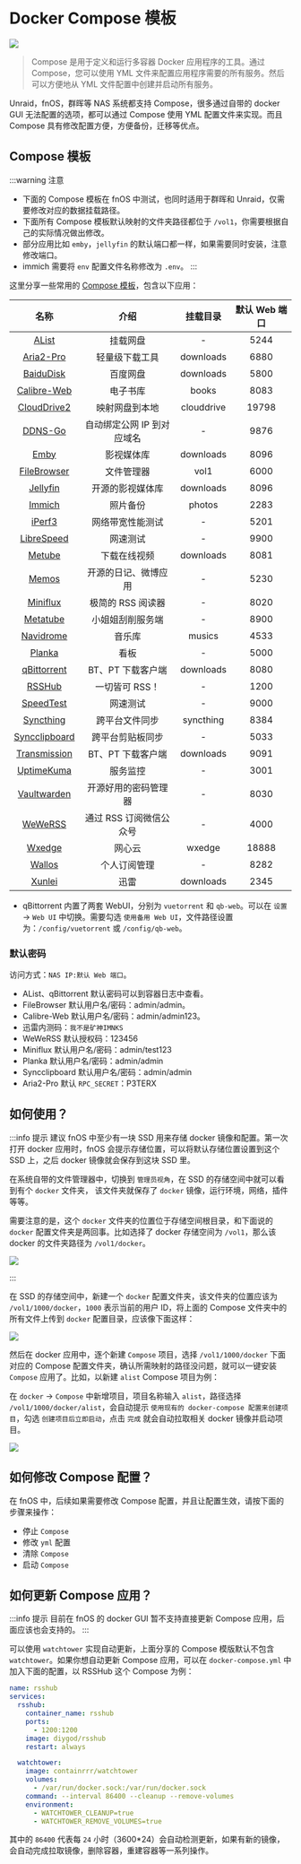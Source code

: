 # Docker Compose 模板

![](https://img.slarker.me/wiki/d1f910c1b4c74765ba2754b10c8002e3.jpeg)

> Compose 是用于定义和运行多容器 Docker 应用程序的工具。通过 Compose，您可以使用 YML 文件来配置应用程序需要的所有服务。然后可以方便地从 YML 文件配置中创建并启动所有服务。

Unraid，fnOS，群晖等 NAS 系统都支持 Compose，很多通过自带的 docker GUI 无法配置的选项，都可以通过 Compose 使用 YML 配置文件来实现。而且 Compose 具有修改配置方便，方便备份，迁移等优点。

## Compose 模板

:::warning 注意
- 下面的 Compose 模板在 fnOS 中测试，也同时适用于群晖和 Unraid，仅需要修改对应的数据挂载路径。
- 下面所有 Compose 模板默认映射的文件夹路径都位于 `/vol1`，你需要根据自己的实际情况做出修改。
- 部分应用比如 `emby`，`jellyfin` 的默认端口都一样，如果需要同时安装，注意修改端口。
- immich 需要将 `env` 配置文件名称修改为 `.env`。
:::

这里分享一些常用的 [Compose 模板](https://www.123pan.com/s/1JKMjv-ICao)，包含以下应用：

| 名称        |     介绍      |  挂载目录 | 默认 Web 端口 |
| :-------------: | :-----------: | :----: | :----: |
| [AList](https://alist.nn.ci/zh/)       | 挂载网盘 | - | 5244 | 
| [Aria2-Pro](https://github.com/P3TERX/Aria2-Pro-Docker) |   轻量级下载工具  |  downloads | 6880 |
| [BaiduDisk](https://hub.docker.com/r/johngong/baidunetdisk)       | 百度网盘 | downloads | 5800 |
| [Calibre-Web](https://hub.docker.com/r/linuxserver/calibre-web)      |   电子书库   |  books | 8083 |
| [CloudDrive2](https://www.clouddrive2.com/) |   映射网盘到本地    |   clouddrive | 19798 |
| [DDNS-Go](https://github.com/jeessy2/ddns-go) |   自动绑定公网 IP 到对应域名  |   - | 9876 |
| [Emby](https://hub.docker.com/r/amilys/embyserver) |   影视媒体库    |   downloads | 8096 |
| [FileBrowser](https://github.com/filebrowser/filebrowser) |   文件管理器    |   vol1 | 6000 |
|  [Jellyfin](https://hub.docker.com/r/nyanmisaka/jellyfin) |   开源的影视媒体库    |   downloads | 8096 |
|  [Immich](https://immich.app/) |   照片备份    |   photos | 2283 |
|  [iPerf3](https://hub.docker.com/r/networkstatic/iperf3) |   网络带宽性能测试  |   - | 5201 |
|  [LibreSpeed](https://docs.linuxserver.io/images/docker-librespeed/) |   网速测试    |   - | 9900 |
|  [Metube](https://github.com/alexta69/metube) |   下载在线视频    |   downloads | 8081 |
|  [Memos](https://github.com/usememos/memos) |   开源的日记、微博应用    |   - | 5230 |
|  [Miniflux](https://miniflux.app/) |   极简的 RSS 阅读器    |   - | 8020 |
|  [Metatube](https://metatube-community.github.io/README_ZH/) |   小姐姐刮削服务端   |   - | 8900 |
|  [Navidrome](https://github.com/navidrome/navidrome) |   音乐库    |   musics | 4533 |
|  [Planka](https://planka.app) |   看板    |   - | 5000 |
|  [qBittorrent](https://hub.docker.com/r/linuxserver/qbittorrent) |   BT、PT 下载客户端    |   downloads | 8080 |
|  [RSSHub](https://docs.rsshub.app/) |   一切皆可 RSS！    |   - | 1200 |
|  [SpeedTest](https://hub.docker.com/r/openspeedtest/latest) |   网速测试    |   - | 9000 |
|  [Syncthing](https://docs.linuxserver.io/images/docker-syncthing) |   跨平台文件同步    |   syncthing | 8384 |
|  [Syncclipboard](https://github.com/Jeric-X/SyncClipboard) |   跨平台剪贴板同步   |   - | 5033 |
|  [Transmission](https://hub.docker.com/r/linuxserver/transmission) |   BT、PT 下载客户端   | downloads | 9091 |
|  [UptimeKuma](https://github.com/louislam/uptime-kuma) |   服务监控  |   - | 3001 |
|  [Vaultwarden](https://hub.docker.com/r/vaultwarden/server) |   开源好用的密码管理器   |   - | 8030 |
|  [WeWeRSS](https://github.com/cooderl/wewe-rss) |   通过 RSS 订阅微信公众号    |   - | 4000 |
|  [Wxedge](https://help.onethingcloud.com/7cb4/2c7f) |   网心云    |   wxedge | 18888 |
|  [Wallos](https://github.com/ellite/Wallos) |   个人订阅管理    |   - | 8282 |
|  [Xunlei](https://github.com/cnk3x/xunlei) |   迅雷    |   downloads | 2345 |

- qBittorrent 内置了两套 WebUI，分别为 `vuetorrent` 和 `qb-web`。可以在 `设置` -> `Web UI` 中切换。需要勾选 ` 使用备用 Web UI
`，文件路径设置为：`/config/vuetorrent` 或 `/config/qb-web`。

### 默认密码

访问方式：`NAS IP:默认 Web 端口`。

- AList、qBittorrent 默认密码可以到容器日志中查看。
- FileBrowser 默认用户名/密码：admin/admin。
- Calibre-Web 默认用户名/密码：admin/admin123。
- 迅雷内测码：`我不是矿神IMNKS`
- WeWeRSS 默认授权码：123456
- Miniflux 默认用户名/密码：admin/test123
- Planka 默认用户名/密码：admin/admin
- Syncclipboard 默认用户名/密码：admin/admin
- Aria2-Pro 默认 `RPC_SECRET`：P3TERX

## 如何使用？

:::info 提示
建议 fnOS 中至少有一块 SSD 用来存储 docker 镜像和配置。第一次打开 docker 应用时，fnOS 会提示存储位置，可以将默认存储位置设置到这个 SSD 上，之后 docker 镜像就会保存到这块 SSD 里。

在系统自带的文件管理器中，切换到 `管理员视角`，在 SSD 的存储空间中就可以看到有个 `docker` 文件夹， 该文件夹就保存了 `docker` 镜像，运行环境，网络，插件等等。

需要注意的是，这个 `docker` 文件夹的位置位于存储空间根目录，和下面说的 `docker` 配置文件夹是两回事。比如选择了 docker 存储空间为 `/vol1`，那么该 docker 的文件夹路径为 `/vol1/docker`。

![](https://img.slarker.me/wiki/b7f53b07cf85475086fe98213b4aa363.png)

:::

在 SSD 的存储空间中，新建一个 `docker` 配置文件夹，该文件夹的位置应该为 `/vol1/1000/docker`，`1000` 表示当前的用户 ID，将上面的 Compose 文件夹中的所有文件上传到 `docker` 配置目录，应该像下面这样：

![](https://img.slarker.me/wiki/1e5e847f1af14f93b5bd17ca9aedbea6.png)

然后在 docker 应用中，逐个新建 `Compose` 项目，选择 `/vol1/1000/docker` 下面对应的 Compose 配置文件夹，确认所需映射的路径没问题，就可以一键安装 `Compose` 应用了。比如，以新建 `alist` Compose 项目为例：

在 `docker` -> `Compose` 中新增项目，项目名称输入 `alist`，路径选择 `/vol1/1000/docker/alist`，会自动提示 `使用现有的 docker-compose 配置来创建项目`，勾选 `创建项目后立即启动`，点击 `完成` 就会自动拉取相关 docker 镜像并启动项目。

![](https://img.slarker.me/wiki/910ff73f8ac54ddbbd60b7047dc7b56e.png)

## 如何修改 Compose 配置？

在 fnOS 中，后续如果需要修改 Compose 配置，并且让配置生效，请按下面的步骤来操作：

- 停止 `Compose`
- 修改 `yml` 配置
- 清除 `Compose`
- 启动 `Compose`

## 如何更新 Compose 应用？

:::info 提示
目前在 fnOS 的 docker GUI 暂不支持直接更新 Compose 应用，后面应该也会支持的。
:::

可以使用 `watchtower` 实现自动更新，上面分享的 Compose 模版默认不包含 `watchtower`。如果你想自动更新 Compose 应用，可以在 `docker-compose.yml` 中加入下面的配置，以 RSSHub 这个 Compose 为例：

```yml
name: rsshub
services:
  rsshub:
    container_name: rsshub
    ports:
      - 1200:1200
    image: diygod/rsshub
    restart: always

  watchtower:
    image: containrrr/watchtower
    volumes:
      - /var/run/docker.sock:/var/run/docker.sock
    command: --interval 86400 --cleanup --remove-volumes
    environment:
      - WATCHTOWER_CLEANUP=true
      - WATCHTOWER_REMOVE_VOLUMES=true

```

其中的 `86400` 代表每 `24` 小时（3600*24）会自动检测更新，如果有新的镜像，会自动完成拉取镜像，删除容器，重建容器等一系列操作。